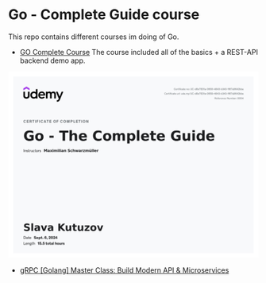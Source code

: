 # Go - Complete Guide course

This repo contains different courses im doing of Go.

- [GO Complete Course](https://www.udemy.com/course/go-the-complete-guide/?couponCode=OF83024E)
The course included all of the basics + a REST-API backend demo app.

![certificate](/certificate.jpg)

- [gRPC [Golang] Master Class: Build Modern API & Microservices](https://www.youtube.com/watch?v=h3fqD6IprIA)